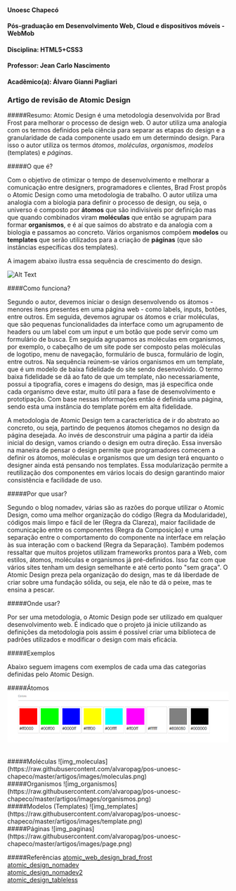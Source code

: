 #### Unoesc Chapecó
#### Pós-graduação em Desenvolvimento Web, Cloud e dispositivos móveis - WebMob
#### Disciplina: HTML5+CSS3
#### Professor: Jean Carlo Nascimento
#### Acadêmico(a): Álvaro Gianni Pagliari
### Artigo de revisão de Atomic Design


#####Resumo:
Atomic Design é uma metodologia desenvolvida por Brad Frost para melhorar o processo de design web. O autor utiliza uma analogia com os termos definidos pela ciência para separar as etapas do design e a granularidade de cada componente usado em um determindo design. Para isso o autor utiliza os termos *átomos*, *moléculas*, *organismos*, *modelos* (templates) e *páginas*. 

#####O que é?

Com o objetivo de otimizar o tempo de desenvolvimento e melhorar a comunicação entre designers, programadores e clientes, Brad Frost propôs o Atomic Design como uma metodologia de trabalho. O autor utiliza uma analogia com a biologia para definir o processo de design, ou seja, o universo é composto por **átomos** que são indivisíveis por definição mas que quando combinados viram **moléculas** que então se agrupam para formar **organismos**, e é aí que saímos do abstrato e da analogia com a biologia e passamos ao concreto. Vários organismos compõem **modelos** ou **templates** que serão utilizados para a criação de **páginas** (que são instâncias específicas dos templates).

A imagem abaixo ilustra essa sequência de crescimento do design.

![Alt Text](http://bradfrost.com/wp-content/uploads/2013/06/atomic-design.png)

####Como funciona?

Segundo o autor, devemos iniciar o design desenvolvendo os átomos - menores itens presentes em uma página web -  como labels, inputs, botões, entre outros. Em seguida, devemos agrupar os átomos e criar moléculas, que são pequenas funcionalidades da interface como um agrupamento de headers ou um label com um input e um botão que pode servir como um formulário de busca. Em seguida agrupamos as moléculas em organismos, por exemplo, o cabeçalho de um site pode ser composto pelas moléculas de logotipo, menu de navegação, formulário de busca, formulário de login, entre outros.   Na sequência reúnem-se vários organismos em um template, que é um modelo de baixa fidelidade do site sendo desenvolvido. O termo baixa fidelidade se dá ao fato de que um template, não necessariamente, possui a tipografia, cores e imagens do design, mas já especifica onde cada organismo deve estar, muito útil para a fase de desenvolvimento e prototipação. Com base nessas informações então é definida uma página, sendo esta uma instância do template porém em alta fidelidade.

A metodologia de Atomic Design tem a característica de ir do abstrato ao concreto, ou seja, partindo de pequenos átomos chegamos no design da página desejada. Ao invés de desconstruir uma página a partir da idéia inicial do design, vamos criando o design em outra direção. Essa inversão na maneira de pensar o design permite que programadores comecem a definir os átomos, moléculas e organismos que um design terá enquanto o designer ainda está pensando nos templates. Essa modularização permite a reutilização dos componentes em vários locais do design garantindo maior consistência e facilidade de uso.

#####Por que usar?

Segundo o blog nomadev, várias são as razões do porque utilizar o Atomic Design, como uma melhor organização do código (Regra da Modularidade), códigos mais limpo e fácil de ler (Regra da Clareza), maior facilidade de comunicação entre os componentes (Regra da Composição) e uma separação entre o comportamento do componente na interface em relação às sua interação com o backend (Regra da Separação). Também podemos ressaltar que muitos projetos utilizam frameworks prontos para a Web, com estilos, átomos, moléculas e organismos já pré-definidos. Isso faz com que vários sites tenham um design semelhante e até certo ponto "sem graça". O Atomic Design preza pela organização do design, mas te dá liberdade de criar sobre uma fundação sólida, ou seja, ele não te dá o peixe, mas te ensina a pescar.

#####Onde usar?

Por ser uma metodologia, o Atomic Design pode ser utilizado em qualquer desenvolvimento web. É indicado que o projeto já inicie utilizando as definições da metodologia pois assim é possível criar uma biblioteca de padrões utilizados e modificar o design com mais eficácia.

#####Exemplos

Abaixo seguem imagens com exemplos de cada uma das categorias definidas pelo Atomic Design.

#####Átomos
![img_atomos](https://raw.githubusercontent.com/alvaropag/pos-unoesc-chapeco/master/artigos/images/atomos.png)

<br/>
#####Moléculas
![img_moleculas](https://raw.githubusercontent.com/alvaropag/pos-unoesc-chapeco/master/artigos/images/moleculas.png)

<br/>
#####Organismos
![img_organismos](https://raw.githubusercontent.com/alvaropag/pos-unoesc-chapeco/master/artigos/images/organismos.png)

<br/>
#####Modelos (Templates)
![img_templates](https://raw.githubusercontent.com/alvaropag/pos-unoesc-chapeco/master/artigos/images/template.png)

<br/>
#####Páginas
![img_paginas](https://raw.githubusercontent.com/alvaropag/pos-unoesc-chapeco/master/artigos/images/page.png)

<br/>

#####Referências
[atomic_web_design_brad_frost](http://bradfrost.com/blog/post/atomic-web-design/)<br/>
[atomic_design_nomadev](http://nomadev.com.br/atomic-design-por-que-usar/)<br/>
[atomic_design_nomadev2](http://nomadev.com.br/atomic-design-nomeclatura-suissa/)<br/>
[atomic_design_tableless](http://tableless.com.br/o-que-e-design-atomic/)<br/>
